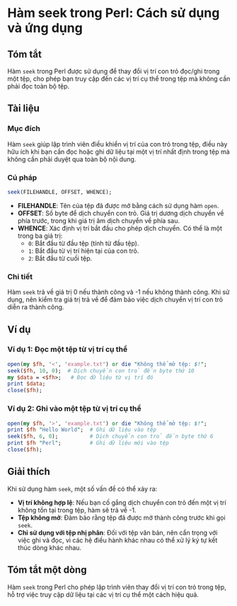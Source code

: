<!--
Meta Description: # Hàm seek trong Perl: Cách sử dụng và ứng dụng ## Tóm tắt Hàm `seek` trong Perl được sử dụng để thay đổi vị trí con trỏ đọc/ghi trong một tệp, cho ph...
Meta Keywords: tệp, trí, trong, seek, con
-->

# Hàm seek trong Perl: Cách sử dụng và ứng dụng

## Tóm tắt
Hàm `seek` trong Perl được sử dụng để thay đổi vị trí con trỏ đọc/ghi trong một tệp, cho phép bạn truy cập đến các vị trí cụ thể trong tệp mà không cần phải đọc toàn bộ tệp.

## Tài liệu
### Mục đích
Hàm `seek` giúp lập trình viên điều khiển vị trí của con trỏ trong tệp, điều này hữu ích khi bạn cần đọc hoặc ghi dữ liệu tại một vị trí nhất định trong tệp mà không cần phải duyệt qua toàn bộ nội dung.

### Cú pháp
```perl
seek(FILEHANDLE, OFFSET, WHENCE);
```

- **FILEHANDLE**: Tên của tệp đã được mở bằng cách sử dụng hàm `open`.
- **OFFSET**: Số byte để dịch chuyển con trỏ. Giá trị dương dịch chuyển về phía trước, trong khi giá trị âm dịch chuyển về phía sau.
- **WHENCE**: Xác định vị trí bắt đầu cho phép dịch chuyển. Có thể là một trong ba giá trị:
  - `0`: Bắt đầu từ đầu tệp (tính từ đầu tệp).
  - `1`: Bắt đầu từ vị trí hiện tại của con trỏ.
  - `2`: Bắt đầu từ cuối tệp.

### Chi tiết
Hàm `seek` trả về giá trị 0 nếu thành công và -1 nếu không thành công. Khi sử dụng, nên kiểm tra giá trị trả về để đảm bảo việc dịch chuyển vị trí con trỏ diễn ra thành công.

## Ví dụ
### Ví dụ 1: Đọc một tệp từ vị trí cụ thể
```perl
open(my $fh, '<', 'example.txt') or die "Không thể mở tệp: $!";
seek($fh, 10, 0);  # Dịch chuyển con trỏ đến byte thứ 10
my $data = <$fh>;   # Đọc dữ liệu từ vị trí đó
print $data;
close($fh);
```

### Ví dụ 2: Ghi vào một tệp từ vị trí cụ thể
```perl
open(my $fh, '>', 'example.txt') or die "Không thể mở tệp: $!";
print $fh "Hello World";  # Ghi dữ liệu vào tệp
seek($fh, 6, 0);          # Dịch chuyển con trỏ đến byte thứ 6
print $fh "Perl";         # Ghi dữ liệu mới vào tệp
close($fh);
```

## Giải thích
Khi sử dụng hàm `seek`, một số vấn đề có thể xảy ra:
- **Vị trí không hợp lệ**: Nếu bạn cố gắng dịch chuyển con trỏ đến một vị trí không tồn tại trong tệp, hàm sẽ trả về -1.
- **Tệp không mở**: Đảm bảo rằng tệp đã được mở thành công trước khi gọi `seek`.
- **Chỉ sử dụng với tệp nhị phân**: Đối với tệp văn bản, nên cẩn trọng với việc ghi và đọc, vì các hệ điều hành khác nhau có thể xử lý ký tự kết thúc dòng khác nhau.

## Tóm tắt một dòng
Hàm `seek` trong Perl cho phép lập trình viên thay đổi vị trí con trỏ trong tệp, hỗ trợ việc truy cập dữ liệu tại các vị trí cụ thể một cách hiệu quả.